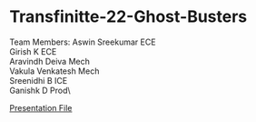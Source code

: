 # Transfinitte-22-Ghost-Busters
Team Members:
  Aswin Sreekumar   ECE\
  Girish K          ECE\
  Aravindh Deiva    Mech\
  Vakula Venkatesh  Mech\
  Sreenidhi B       ICE\
  Ganishk D         Prod\
  
  [Presentation File](https://docs.google.com/presentation/d/13uwkOkrD-uFSzOmOTNEecNUQtg8Taw4gksG0lhgnWnY/edit?usp=sharing)
